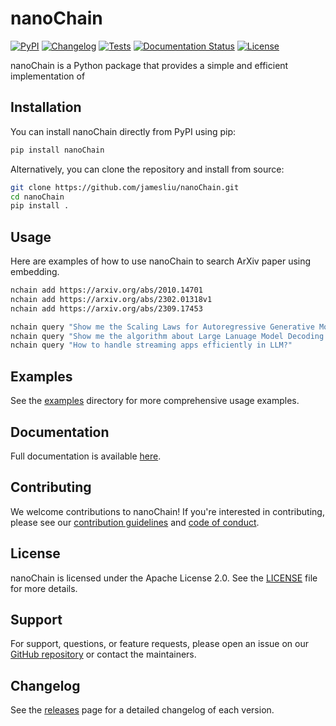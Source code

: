 # nanoChain

[![PyPI](https://img.shields.io/pypi/v/nanoChain.svg)](https://pypi.org/project/nanoChain/)
[![Changelog](https://img.shields.io/github/v/release/jamesliu/nanoChain?include_prereleases&label=changelog)](https://github.com/jamesliu/nanoChain/releases)
[![Tests](https://github.com/jamesliu/nanoChain/workflows/Test/badge.svg)](https://github.com/jamesliu/nanoChain/actions?query=workflow%3ATest)
[![Documentation Status](https://readthedocs.org/projects/nanoChain/badge/?version=stable)](http://nanoChain.readthedocs.org/en/stable/?badge=stable)
[![License](https://img.shields.io/badge/license-Apache%202.0-blue.svg)](https://github.com/jamesliu/nanoChain/blob/main/LICENSE)

nanoChain is a Python package that provides a simple and efficient implementation of 

## Installation

You can install nanoChain directly from PyPI using pip:

```bash
pip install nanoChain
```

Alternatively, you can clone the repository and install from source:

```bash
git clone https://github.com/jamesliu/nanoChain.git
cd nanoChain
pip install .
```

## Usage

Here are examples of how to use nanoChain to search ArXiv paper using embedding.

```bash
nchain add https://arxiv.org/abs/2010.14701
nchain add https://arxiv.org/abs/2302.01318v1
nchain add https://arxiv.org/abs/2309.17453

nchain query "Show me the Scaling Laws for Autoregressive Generative Modeling."
nchain query "Show me the algorithm about Large Lanuage Model Decoding with Speculative Sampling."
nchain query "How to handle streaming apps efficiently in LLM?"
```

## Examples
See the [examples](./examples) directory for more comprehensive usage examples.

## Documentation

Full documentation is available [here](https://nanochain.readthedocs.io/en/latest/).

## Contributing

We welcome contributions to nanoChain! If you're interested in contributing, please see our [contribution guidelines](./CONTRIBUTING.md) and [code of conduct](./CODE_OF_CONDUCT.md).

## License

nanoChain is licensed under the Apache License 2.0. See the [LICENSE](./LICENSE) file for more details.

## Support

For support, questions, or feature requests, please open an issue on our [GitHub repository](https://github.com/jamesliu/nanoChain/issues) or contact the maintainers.

## Changelog

See the [releases](https://github.com/jamesliu/nanoChain/releases) page for a detailed changelog of each version.


